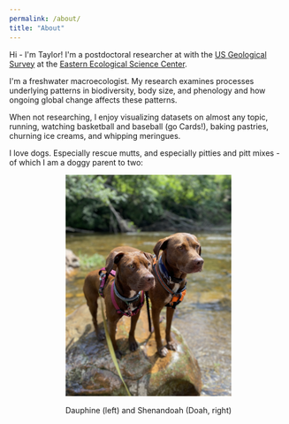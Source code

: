 ```yaml
---
permalink: /about/
title: "About"
---
```


Hi - I'm Taylor! I'm a postdoctoral researcher at with the [US Geological Survey](https://usgs.gov) at the [Eastern Ecological Science Center](https://usgs.gov/centers.eesc).

I'm a freshwater macroecologist. My research examines processes underlying patterns in biodiversity, body size, and phenology and how ongoing global change affects these patterns.

When not researching, I enjoy visualizing datasets on almost any topic, running, watching basketball and baseball (go Cards!), baking pastries, churning ice creams, and whipping meringues.

I love dogs. Especially rescue mutts, and especially pitties and pitt mixes - of which I am a  doggy parent to two:

<p align="center">
  <img src="/assets/images/dogs.jpg" alt="doggos" width="300"/>
</p>
<p align="center">
  Dauphine (left) and Shenandoah (Doah, right)
</p>
